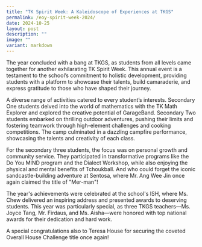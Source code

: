 ```yaml
---
title: "TK Spirit Week: A Kaleidoscope of Experiences at TKGS"
permalink: /eoy-spirit-week-2024/
date: 2024-10-25
layout: post
description: ""
image: ""
variant: markdown
---
```

<p>The year concluded with a bang at TKGS, as students from all levels came together for another exhilarating TK Spirit Week. This annual event is a testament to the school’s commitment to holistic development, providing students with a platform to showcase their talents, build camaraderie, and express gratitude to those who have shaped their journey.</p>

<p>A diverse range of activities catered to every student’s interests. Secondary One students delved into the world of mathematics with the TK Math Explorer and explored the creative potential of GarageBand. Secondary Two students embarked on thrilling outdoor adventures, pushing their limits and fostering teamwork through high-element challenges and cooking competitions. The camp culminated in a dazzling campfire performance, showcasing the talents and creativity of each class.</p>

<p>For the secondary three students, the focus was on personal growth and community service. They participated in transformative programs like the Do You MIND program and the Dialect Workshop, while also enjoying the physical and mental benefits of Tchoukball. And who could forget the iconic sandcastle-building adventure at Sentosa, where Mr. Ang Wee Jin once again claimed the title of "Mer-man"!</p>

<p>The year's achievements were celebrated at the school's ISH, where Ms. Chew delivered an inspiring address and presented awards to deserving students. This year was particularly special, as three TKGS teachers—Ms. Joyce Tang, Mr. Firdaus, and Ms. Aisha—were honored with top national awards for their dedication and hard work.</p>

<p>A special congratulations also to Teresa House for securing the coveted Overall House Challenge title once again!</p>